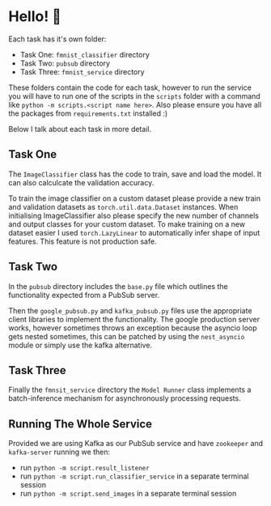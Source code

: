 # Hello! 👋

Each task has it's own folder:
 - Task One: `fmnist_classifier` directory
 - Task Two: `pubsub` directory
 - Task Three: `fmnist_service` directory

These folders contain the code for each task, however to run the service you will have to run one of the scripts in the `scripts` folder with a command like `python -m scripts.<script name here>`. Also please ensure you have all the packages from `requirements.txt` installed :)

Below I talk about each task in more detail.

## Task One

The `ImageClassifier` class has the code to train, save and load the model. It can also calculcate the validation accuracy.

To train the image classifier on a custom dataset please provide a new train and validation datasets as `torch.util.data.Dataset` instances. When initialising ImageClassifier also please specify the new number of channels and output classes for your custom dataset. To make training on a new dataset easier I used `torch.LazyLinear` to automatically infer shape of input features. This feature is not production safe.

## Task Two
In the `pubsub` directory includes the `base.py` file which outlines the functionality expected from a PubSub server. 

Then the `google_pubsub.py` and `kafka_pubsub.py` files use the appropriate client libraries to implement the functionality. The google production server works, however sometimes throws an exception because the asyncio loop gets nested sometimes, this can be patched by using the `nest_asyncio` module or simply use the kafka alternative. 


## Task Three

Finally the `fmnsit_service` directory the `Model Runner` class implements a batch-inference mechanism for asynchronously processing requests.


## Running The Whole Service

Provided we are using Kafka as our PubSub service and have `zookeeper` and `kafka-server` running we then:
 - run `python -m script.result_listener`
 - run `python -m script.run_classifier_service` in a separate terminal session
 - run `python -m script.send_images` in a separate terminal session


